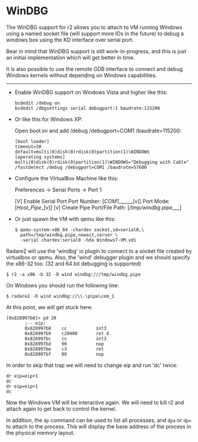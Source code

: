 WinDBG
======

The WinDBG support for r2 allows you to attach to VM running Windows using a named socket file (will support more IOs in the future) to debug a windows box using the KD interface over serial port.

Bear in mind that WinDBG support is still work-in-progress, and this is just an initial implementation which will get better in time.

It is also possible to use the remote GDB interface to connect and
debug Windows kernels without depending on Windows capabilities.

------------
  - Enable WinDBG support on Windows Vista and higher like this:

        bcdedit /debug on
        bcdedit /dbgsettings serial debugport:1 baudrate:115200

  - Or like this for Windows XP:
    
    Open boot.ini and add /debug /debugport=COM1 /baudrate=115200:
    
        [boot loader]
        timeout=30
        default=multi(0)disk(0)rdisk(0)partition(1)\WINDOWS
        [operating systems]
        multi(0)disk(0)rdisk(0)partition(1)\WINDOWS="Debugging with Cable" /fastdetect /debug /debugport=COM1 /baudrate=57600
 

  - Configure the VirtualBox Machine like this:

    Preferences -> Serial Ports -> Port 1

    [V] Enable Serial Port
    Port Number: [_COM1_______[v]]
    Port Mode:   [_Host_Pipe__[v]]
                 [v] Create Pipe
    Port/File Path: [_/tmp/windbg.pipe____]

  - Or just spawn the VM with qemu like this:

        $ qemu-system-x86_64 -chardev socket,id=serial0,\
          path=/tmp/windbg.pipe,nowait,server \
          -serial chardev:serial0 -hda Windows7-VM.vdi 


Radare2 will use the 'windbg' io plugin to connect to a socket file created by virtualbox or qemu. Also, the 'wind' debugger plugin and we should specify the x86-32 too. (32 and 64 bit debugging is supported)

    $ r2 -a x86 -b 32 -D wind windbg:///tmp/windbg.pipe 

On Windows you should run the following line:

    $ radare2 -D wind windbg://\\.\pipe\com_1

At this point, we will get stuck here:

    [0x828997b8]> pd 20
           ;-- eip:
           0x828997b8    cc           int3
           0x828997b9    c20400       ret 4
           0x828997bc    cc           int3
           0x828997bd    90           nop
           0x828997be    c3           ret
           0x828997bf    90           nop

In order to skip that trap we will need to change eip and run 'dc' twice:

    dr eip=eip+1
    dc
    dr eip=eip+1
    dc

Now the Windows VM will be interactive again. We will need to kill r2 and attach again to get back to control the kernel.

In addition, the `dp` command can be used to list all processes, and  `dpa` or `dp=` to attach to the process. This will display the base address of the process in the physical memory layout.
